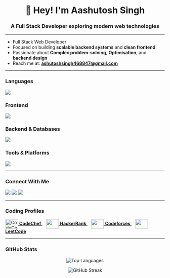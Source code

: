 <h1 align="center">👋 Hey! I'm Aashutosh Singh</h1>

<h3 align="center">A Full Stack Developer exploring modern web technologies</h3>

---

-   Full Stack Web Developer
-   Focused on building **scalable backend systems** and **clean frontend**
-   Passionate about **Complex problem-solving**, **Optimisation**, and **backend design**
-   Reach me at: **ashutoshsingh468847@gmail.com**

---

### Languages

<p align="left">
  <a href="https://skillicons.dev">
    <img src="https://skillicons.dev/icons?i=ruby,c,cpp,java,py,js,ts" />
  </a>
</p>

### Frontend

<p align="left">
  <a href="https://skillicons.dev">
    <img src="https://skillicons.dev/icons?i=react,tailwind,html,css,bootstrap" />
  </a>
</p>

### Backend & Databases

<p align="left">
  <a href="https://skillicons.dev">
    <img src="https://skillicons.dev/icons?i=rails,nodejs,express,postgres,mongodb,redis" />
  </a>
</p>

### Tools & Platforms

<p align="left">
  <a href="https://skillicons.dev">
    <img src="https://skillicons.dev/icons?i=git,github,vscode,postman,linux" />
  </a>
</p>

---

###  Connect With Me

<p align="left">
  <a href="https://twitter.com/aashutosh148" target="_blank"><img src="https://img.shields.io/badge/Twitter-1DA1F2?style=for-the-badge&logo=twitter&logoColor=white" /></a>
  <a href="https://www.linkedin.com/in/aashutosh148" target="_blank"><img src="https://img.shields.io/badge/LinkedIn-0077B5?style=for-the-badge&logo=linkedin&logoColor=white" /></a>
  <a href="https://github.com/aashutosh148" target="_blank"><img src="https://img.shields.io/badge/GitHub-100000?style=for-the-badge&logo=github&logoColor=white" /></a>
</p>

---

###  Coding Profiles

<p align="left">
  <a href="https://www.codechef.com/users/aashutosh148" target="_blank">
    <img align="center" src="https://avatars.githubusercontent.com/u/11960354?v=4" alt="CodeChef" height="30" width="40" /> <b>CodeChef</b>
  </a> &nbsp;&nbsp;

  <a href="https://www.hackerrank.com/aashutosh148" target="_blank">
    <img align="center" src="https://raw.githubusercontent.com/rahuldkjain/github-profile-readme-generator/master/src/images/icons/Social/hackerrank.svg" height="30" width="40" /> <b>HackerRank</b>
  </a> &nbsp;&nbsp;

  <a href="https://codeforces.com/profile/aashutosh148" target="_blank">
    <img align="center" src="https://raw.githubusercontent.com/rahuldkjain/github-profile-readme-generator/master/src/images/icons/Social/codeforces.svg" height="30" width="40" /> <b>Codeforces</b>
  </a> &nbsp;&nbsp;

  <a href="https://leetcode.com/aashutosh148" target="_blank">
    <img align="center" src="https://raw.githubusercontent.com/rahuldkjain/github-profile-readme-generator/master/src/images/icons/Social/leet-code.svg" height="30" width="40" /> <b>LeetCode</b>
  </a>
</p>

---

###  GitHub Stats

<p align="center">
  <img src="https://github-readme-stats.vercel.app/api/top-langs?username=aashutosh148&show_icons=true&locale=en&layout=compact" alt="Top Languages" />
</p>

<p align="center">
  <img src="https://github-readme-streak-stats.herokuapp.com/?user=aashutosh148" alt="GitHub Streak" />
</p>
